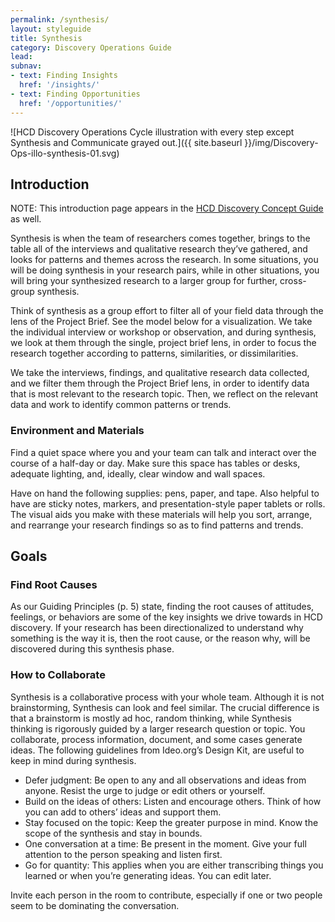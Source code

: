 ```yaml
---
permalink: /synthesis/
layout: styleguide
title: Synthesis
category: Discovery Operations Guide
lead:
subnav:
- text: Finding Insights
  href: '/insights/'
- text: Finding Opportunities
  href: '/opportunities/'
---
```


![HCD Discovery Operations Cycle illustration with every step except Synthesis and Communicate grayed out.]({{ site.baseurl }}/img/Discovery-Ops-illo-synthesis-01.svg)

## Introduction

NOTE: This introduction page appears in the <a href="https://the-lab-at-opm.github.io/HCD-Design-Concept-Guide/synthesis/">HCD Discovery Concept Guide</a> as well.

Synthesis is when the team of researchers comes together, brings to the table all of the interviews and qualitative research they’ve gathered, and looks for patterns and themes across the research.
In some situations, you will be doing synthesis in your research pairs, while in other situations, you will bring your synthesized research to a larger group for further, cross-group synthesis.

Think of synthesis as a group effort to filter all of your field data through the lens of the Project Brief. See the model below for a visualization. We take the individual interview or workshop or observation, and during synthesis, we look at them through the single, project brief lens, in order to focus the research together according to patterns, similarities, or dissimilarities.

We take the interviews, findings, and qualitative research data collected, and we filter them through the Project Brief lens, in order to identify data that is most relevant to the research topic. Then, we reflect on the relevant data and work to identify common patterns
or trends.

### Environment and Materials

Find a quiet space where you and your team can talk and interact over the course of a half-day or day. Make sure this space has tables or desks, adequate lighting, and, ideally, clear window and wall spaces.

Have on hand the following supplies: pens, paper, and tape. Also helpful to have are sticky notes, markers, and presentation-style paper tablets or rolls. The visual aids you make with these materials will help you sort, arrange, and rearrange your research findings so as to find patterns and trends.

## Goals

### Find Root Causes

As our Guiding Principles (p. 5) state, finding the root causes of attitudes, feelings, or behaviors are some of the key insights we drive towards in HCD discovery. If your research has been directionalized to understand why something is the way it is, then the root cause, or the reason why, will be discovered during this synthesis phase.

### How to Collaborate

Synthesis is a collaborative process with your whole team. Although it is not brainstorming, Synthesis can look and feel similar. The crucial difference is that a brainstorm is mostly ad hoc, random thinking, while Synthesis thinking is rigorously guided by a larger research question or topic. You collaborate, process information, document, and some cases generate ideas. The following guidelines from Ideo.org’s Design Kit, are useful to keep in mind during synthesis.

* Defer judgment: Be open to any and all observations and ideas from anyone. Resist the urge to judge or edit others
or yourself.
* Build on the ideas of others: Listen and encourage others. Think of how you can add to others’ ideas and support them.
* Stay focused on the topic: Keep the greater purpose in mind. Know the scope of the synthesis and stay in bounds.
* One conversation at a time: Be present in the moment. Give your full attention to the person speaking and listen first.
* Go for quantity: This applies when you are either transcribing things you learned or when you’re generating ideas. You can edit later.

Invite each person in the room to contribute, especially if one or two people seem to be dominating the conversation.
